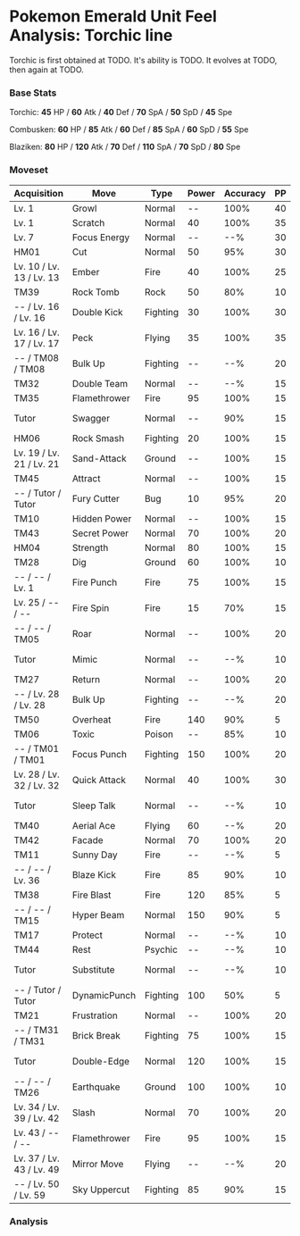 # Pokemon Emerald Unit Feel Analysis: Torchic line

Torchic is first obtained at TODO. It's ability is TODO. It evolves at TODO, then again at TODO.

### Base Stats

Torchic: **45** HP / **60** Atk / **40** Def / **70** SpA / **50** SpD / **45** Spe

Combusken: **60** HP / **85** Atk / **60** Def / **85** SpA / **60** SpD / **55** Spe

Blaziken: **80** HP / **120** Atk / **70** Def / **110** SpA / **70** SpD / **80** Spe

### Moveset

|Acquisition             |Move        |Type    |Power|Accuracy|PP |Notes                    |
|---                     |---         |---     |---  |---     |---|---                      |
|Lv. 1                   |Growl       |Normal  |--   |100%    |40 |                         |
|Lv. 1                   |Scratch     |Normal  |40   |100%    |35 |                         |
|Lv. 7                   |Focus Energy|Normal  |--   |--%     |30 |                         |
|HM01                    |Cut         |Normal  |50   |95%     |30 |                         |
|Lv. 10 / Lv. 13 / Lv. 13|Ember       |Fire    |40   |100%    |25 |                         |
|TM39                    |Rock Tomb   |Rock    |50   |80%     |10 |                         |
|-- / Lv. 16 / Lv. 16    |Double Kick |Fighting|30   |100%    |30 |                         |
|Lv. 16 / Lv. 17 / Lv. 17|Peck        |Flying  |35   |100%    |35 |                         |
|-- / TM08 / TM08        |Bulk Up     |Fighting|--   |--%     |20 |                         |
|TM32                    |Double Team |Normal  |--   |--%     |15 |                         |
|TM35                    |Flamethrower|Fire    |95   |100%    |15 |                         |
|Tutor                   |Swagger     |Normal  |--   |90%     |15 |Emerald only             |
|HM06                    |Rock Smash  |Fighting|20   |100%    |15 |                         |
|Lv. 19 / Lv. 21 / Lv. 21|Sand-Attack |Ground  |--   |100%    |15 |                         |
|TM45                    |Attract     |Normal  |--   |100%    |15 |                         |
|-- / Tutor / Tutor      |Fury Cutter |Bug     |10   |95%     |20 |                         |
|TM10                    |Hidden Power|Normal  |--   |100%    |15 |                         |
|TM43                    |Secret Power|Normal  |70   |100%    |20 |                         |
|HM04                    |Strength    |Normal  |80   |100%    |15 |                         |
|TM28                    |Dig         |Ground  |60   |100%    |10 |                         |
|-- / -- / Lv. 1         |Fire Punch  |Fire    |75   |100%    |15 |                         |
|Lv. 25 / -- / --        |Fire Spin   |Fire    |15   |70%     |15 |                         |
|-- / -- / TM05          |Roar        |Normal  |--   |100%    |20 |                         |
|Tutor                   |Mimic       |Normal  |--   |--%     |10 |Emerald only             |
|TM27                    |Return      |Normal  |--   |100%    |20 |                         |
|-- / Lv. 28 / Lv. 28    |Bulk Up     |Fighting|--   |--%     |20 |                         |
|TM50                    |Overheat    |Fire    |140  |90%     |5  |                         |
|TM06                    |Toxic       |Poison  |--   |85%     |10 |                         |
|-- / TM01 / TM01        |Focus Punch |Fighting|150  |100%    |20 |                         |
|Lv. 28 / Lv. 32 / Lv. 32|Quick Attack|Normal  |40   |100%    |30 |                         |
|Tutor                   |Sleep Talk  |Normal  |--   |--%     |10 |Emerald only             |
|TM40                    |Aerial Ace  |Flying  |60   |--%     |20 |                         |
|TM42                    |Facade      |Normal  |70   |100%    |20 |                         |
|TM11                    |Sunny Day   |Fire    |--   |--%     |5  |                         |
|-- / -- / Lv. 36        |Blaze Kick  |Fire    |85   |90%     |10 |                         |
|TM38                    |Fire Blast  |Fire    |120  |85%     |5  |                         |
|-- / -- / TM15          |Hyper Beam  |Normal  |150  |90%     |5  |                         |
|TM17                    |Protect     |Normal  |--   |--%     |10 |                         |
|TM44                    |Rest        |Psychic |--   |--%     |10 |                         |
|Tutor                   |Substitute  |Normal  |--   |--%     |10 |Emerald only             |
|-- / Tutor / Tutor      |DynamicPunch|Fighting|100  |50%     |5  |                         |
|TM21                    |Frustration |Normal  |--   |100%    |20 |                         |
|-- / TM31 / TM31        |Brick Break |Fighting|75   |100%    |15 |                         |
|Tutor                   |Double-Edge |Normal  |120  |100%    |15 |Emerald only             |
|-- / -- / TM26          |Earthquake  |Ground  |100  |100%    |10 |                         |
|Lv. 34 / Lv. 39 / Lv. 42|Slash       |Normal  |70   |100%    |20 |                         |
|Lv. 43 / -- / --        |Flamethrower|Fire    |95   |100%    |15 |                         |
|Lv. 37 / Lv. 43 / Lv. 49|Mirror Move |Flying  |--   |--%     |20 |                         |
|-- / Lv. 50 / Lv. 59    |Sky Uppercut|Fighting|85   |90%     |15 |                         |

### Analysis